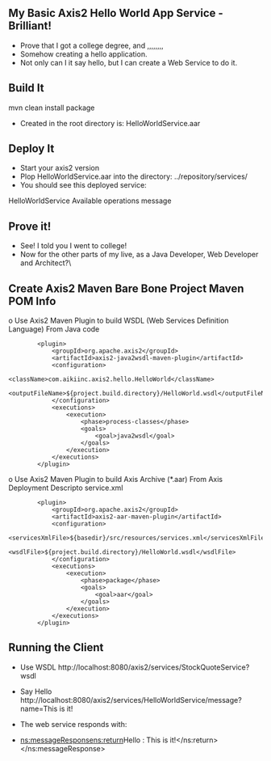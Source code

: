 My Basic Axis2 Hello World App Service - Brilliant!
--------------------------------------------------------------
- Prove that I got a college degree, and ,,,,,,,,
- Somehow creating a hello application.
- Not only can I it say hello, but I can create a Web Service to do it.


Build It
-----------------------------
mvn clean install package

- Created in the root directory is: HelloWorldService.aar


Deploy It
--------------------

- Start your axis2 version
- Plop HelloWorldService.aar into the directory: ../repository/services/
- You should see this deployed service:

HelloWorldService
Available operations
    message


Prove it!
----------------------------------------
- See! I told you I went to college!
- Now for the other parts of my live, as a Java Developer, Web Developer and Architect?\


Create Axis2 Maven Bare Bone Project Maven POM Info
--------------------------------------------------------------------
o Use Axis2 Maven Plugin to build WSDL (Web Services Definition Language) From Java code

			<plugin>
				<groupId>org.apache.axis2</groupId>
				<artifactId>axis2-java2wsdl-maven-plugin</artifactId>
				<configuration>
					<className>com.aikiinc.axis2.hello.HelloWorld</className>
					<outputFileName>${project.build.directory}/HelloWorld.wsdl</outputFileName>
				</configuration>
				<executions>
					<execution>
						<phase>process-classes</phase>
						<goals>
							<goal>java2wsdl</goal>
						</goals>
					</execution>
				</executions>
			</plugin>

o Use Axis2 Maven Plugin to build Axis Archive (*.aar) From Axis Deployment Descripto service.xml

			<plugin>
				<groupId>org.apache.axis2</groupId>
				<artifactId>axis2-aar-maven-plugin</artifactId>
				<configuration>
					<servicesXmlFile>${basedir}/src/resources/services.xml</servicesXmlFile>
					<wsdlFile>${project.build.directory}/HelloWorld.wsdl</wsdlFile>
				</configuration>
				<executions>
					<execution>
						<phase>package</phase>
						<goals>
							<goal>aar</goal>
						</goals>
					</execution>
				</executions>
			</plugin>


Running the Client
-----------------------------------------
- Use WSDL
http://localhost:8080/axis2/services/StockQuoteService?wsdl

- Say Hello
http://localhost:8080/axis2/services/HelloWorldService/message?name=This is it!

- The web service responds with:
- <ns:messageResponse><ns:return>Hello : This is it!</ns:return></ns:messageResponse>

